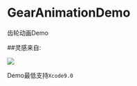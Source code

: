# GearAnimationDemo
齿轮动画Demo

##灵感来自:

![](https://github.com/lixiang1994/GearAnimationDemo/blob/master/Resources/demo.gif)

Demo最低支持`Xcode9.0`
